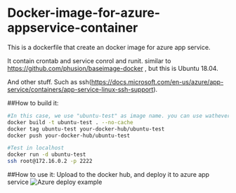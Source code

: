 # Docker-image-for-azure-appservice-container
This is a dockerfile that create an docker image for azure app service. 

It contain crontab and service conrol and runit. similar to https://github.com/phusion/baseimage-docker , but this is Ubuntu 18.04.

And other stuff. Such as ssh(https://docs.microsoft.com/en-us/azure/app-service/containers/app-service-linux-ssh-support).

##How to build it:
```bash
#In this case, we use "ubuntu-test" as image name. you can use wathever you want.
docker build -t ubuntu-test . --no-cache
docker tag ubuntu-test your-docker-hub/ubuntu-test
docker push your-docker-hub/ubuntu-test

#Test in localhost
docker run -d ubuntu-test
ssh root@172.16.0.2 -p 2222
```

##How to use it:
Upload to the docker hub, and deploy it to azure app service
![Azure deploy example](https://i.imgur.com/uox9lwO.png)
